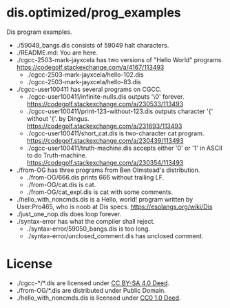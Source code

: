 # dis.optimized/prog_examples
Dis program examples.

* ./59049_bangs.dis consists of 59049 halt characters.
* ./README.md: You are here.
* ./cgcc-2503-mark-jayxcela has two versions of "Hello World" programs. https://codegolf.stackexchange.com/a/4167/113493
  * ./cgcc-2503-mark-jayxcela/hello-102.dis
  * ./cgcc-2503-mark-jayxcela/hello-83.dis
* ./cgcc-user100411 has several programs on CGCC.
  * ./cgcc-user100411/infinite-nulls.dis outputs '\0' forever. https://codegolf.stackexchange.com/a/230533/113493
  * ./cgcc-user100411/print-123-without-123.dis outputs character '{' without '{'. by Dingus. https://codegolf.stackexchange.com/a/231693/113493
  * ./cgcc-user100411/short_cat.dis is two-character cat program. https://codegolf.stackexchange.com/a/230439/113493
  * ./cgcc-user100411/truth-machine.dis accepts either '0' or '1' in ASCII to do Truth-machine. https://codegolf.stackexchange.com/a/230354/113493
* ./from-OG has three programs from Ben Olmstead's distribution.
  * ./from-OG/666.dis prints 666 without trailing LF.
  * ./from-OG/cat.dis is cat.
  * ./from-OG/cat_expl.dis is cat with some comments.
* ./hello_with_noncmds.dis is a Hello, world! program written by User:Pro465, who is noob at Dis specs. https://esolangs.org/wiki/Dis
* ./just_one_nop.dis does loop forever.
* ./syntax-error has what the compiler shall reject.
  * ./syntax-error/59050_bangs.dis is too long.
  * ./syntax-error/unclosed_comment.dis has unclosed comment.

# License
* ./cgcc-\*/\*.dis are licensed under [CC BY-SA 4.0 Deed].
* ./from-OG/\*.dis are distributed under Public Domain.
* ./hello_with_noncmds.dis is licensed under [CC0 1.0 Deed].

[CC BY-SA 4.0 Deed]: https://creativecommons.org/licenses/by-sa/4.0/
[CC0 1.0 Deed]: https://creativecommons.org/publicdomain/zero/1.0/
